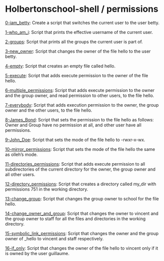 # Holbertonschool-shell / permissions

[0-iam_betty](): Create a script that switches the current user to the user betty.

[1-who_am_i](): Script that prints the effective username of the current user.

[2-groups](): Script that prints all the groups the current user is part of.

[3-new_owner](): Script that changes the owner of the file hello to the user betty.

[4-empty](): Script that creates an empty file called hello.

[5-execute](): Script that adds execute permission to the owner of the file hello.

[6-multiple_permissions](): Script that adds execute permission to the owner and the group owner, and read permission to other users, to the file hello.

[7-everybody](): Script that adds execution permission to the owner, the group owner and the other users, to the file hello.

[8-James_Bond](): Script that sets the permission to the file hello as follows: Owner and Group have no permission at all, and other user have all permissions.

[9-John_Doe](): Script that sets the mode of the file hello to -rwxr-x-wx.

[10-mirror_permissions](): Script that sets the mode of the file hello the same as olleh’s mode.

[11-directories_permissions](): Script that adds execute permission to all subdirectories of the current directory for the owner, the group owner and all other users. 

[12-directory_permissions](): Script that creates a directory called my_dir with permissions 751 in the working directory.

[13-change_group](): Script that changes the group owner to school for the file hello.

[14-change_owner_and_group](): Script that changes the owner to vincent and the group owner to staff for all the files and directories in the working directory.

[15-symbolic_link_permissions](): Script that changes the owner and the group owner of _hello to vincent and staff respectively.

[16-if_only](): Script that changes the owner of the file hello to vincent only if it is owned by the user guillaume.
